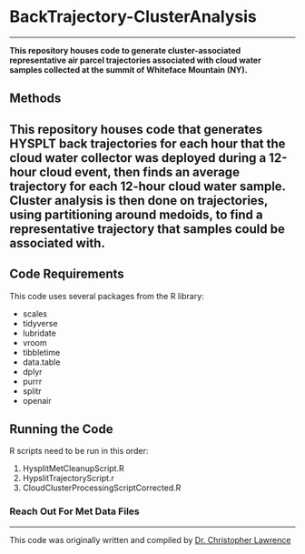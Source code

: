 # BackTrajectory-ClusterAnalysis
---

<b>This repository houses code to generate cluster-associated representative air parcel trajectories associated with cloud water samples collected at the summit of Whiteface Mountain (NY).</b>

## Methods
This repository houses code that generates HYSPLT back trajectories for each hour that the cloud water collector was deployed during a 12-hour cloud event, then finds an average trajectory for each 12-hour cloud water sample. Cluster analysis is then done on trajectories, using partitioning around medoids, to find a representative trajectory that samples could be associated with. 
---

## Code Requirements
This code uses several packages from the R library:

- scales
- tidyverse
- lubridate
- vroom
- tibbletime
- data.table
- dplyr
- purrr
- splitr
- openair

## Running the Code

R scripts need to be run in this order:

1. HysplitMetCleanupScript.R
1. HypslitTrajectoryScript.r
1. CloudClusterProcessingScriptCorrected.R

### Reach Out For Met Data Files
---

This code was originally written and compiled by [Dr. Christopher Lawrence](https://github.com/ChrisLaw08)

